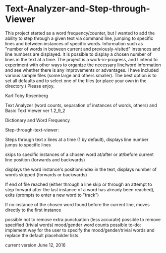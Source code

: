 # Text-Analyzer-and-Step-through-Viewer
This project started as a word frequency/counter,
but I wanted to add the ability to step through a given text via command line,
jumping to specific lines and between instances of specific words.
Information such as "number of words in between current and previously-visited" instances and line numbers are displayed.
It is possible to display a chosen number of lines in the text at a time.
The project is a work-in-progress, and I intend to experiment with other ways to organize the necessary line/word information and 
see whether there is any improvements or advantages. I have included various sample files (some large and others smaller). 
The best option is to set all defaults and to select one of the files (or place your own in the directory.) Please enjoy.

Karl Toby Rosenberg

Text Analyzer (word counts, separation of instances of words, others) and Basic Text Viewer
ver 1.2_9_2

Dictionary and Word Frequency

Step-through-text-viewer:

Steps through text x lines at a time (1 by default), displays line number
jumps to specific lines

skips to specific instances of a chosen word 
 at/after or at/before current line position (forwards and backwards)

displays the word instance's position/index in the text,
displays number of words skipped (forwards or backwards)

If end of file reached 
(either through a line skip or through an attempt to step forward after 
the last instance of a word has already been reached),
exits (prompts to enter a new word to "track")

If no instance of the chosen word found before the current line,
moves directly to the first instance

possible not to remove extra punctuation (less accurate)
possible to remove specified (trivial words)
mood/gender word counts possible
to-do: implement way for the user to specify the 
mood/gender/trivial words and replace the default placeholder lists

current version June 12, 2016